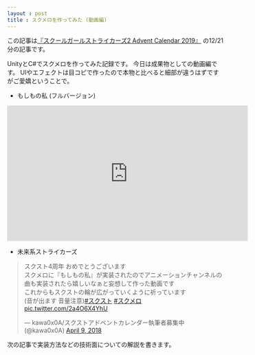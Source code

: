 ```yaml
---
layout : post
title : スクメロを作ってみた (動画編)
---
```


この記事は[『スクールガールストライカーズ2 Advent Calendar 2019』](https://adventar.org/calendars/4503) の12/21分の記事です。


UnityとC#でスクメロを作ってみた記録です。
今日は成果物としての動画編です。
UIやエフェクトは目コピで作ったので本物と比べると細部が違うはずですがご愛嬌ということで。


- もしもの私 (フルバージョン)

<iframe width="560" height="315" src="https://www.youtube.com/embed/taBbOKd8fyg" frameborder="0" allow="accelerometer; autoplay; encrypted-media; gyroscope; picture-in-picture" allowfullscreen></iframe>


- 未来系ストライカーズ

<blockquote class="twitter-tweet"><p lang="ja" dir="ltr">スクスト4周年 おめでとうございます<br>スクメロに『もしもの私』が実装されたのでアニメーションチャンネルの曲も実装されたら嬉しいなぁと妄想して作った動画です<br>これからもスクストの輪が広がっていくように祈っています<br>(音が出ます 音量注意)<a href="https://twitter.com/hashtag/%E3%82%B9%E3%82%AF%E3%82%B9%E3%83%88?src=hash&amp;ref_src=twsrc%5Etfw">#スクスト</a> <a href="https://twitter.com/hashtag/%E3%82%B9%E3%82%AF%E3%83%A1%E3%83%AD?src=hash&amp;ref_src=twsrc%5Etfw">#スクメロ</a> <a href="https://t.co/2a4O6X4YhU">pic.twitter.com/2a4O6X4YhU</a></p>&mdash; kawa0x0A/スクストアドベントカレンダー執筆者募集中 (@kawa0x0A) <a href="https://twitter.com/kawa0x0A/status/983366297093193728?ref_src=twsrc%5Etfw">April 9, 2018</a></blockquote> <script async src="https://platform.twitter.com/widgets.js" charset="utf-8"></script>


次の記事で実装方法などの技術面についての解説を書きます。
